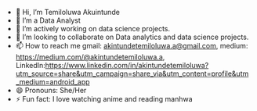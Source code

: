 - 👋 Hi, I’m Temiloluwa Akuintunde 
- 👀 I’m a Data Analyst 
- 🌱 I’m actively working on data science projects.
- 💞️ I’m looking to collaborate on Data analytics and data science projects.
- 📫 How to reach me gmail: akintundetemiloluwa.a@gmail.com, medium: https://medium.com/@akintundetemiloluwa.a, LinkedIn:https://www.linkedin.com/in/akintundetemiloluwa?utm_source=share&utm_campaign=share_via&utm_content=profile&utm_medium=android_app 
- 😄 Pronouns: She/Her
- ⚡ Fun fact: I love watching anime and reading manhwa

<!---
Amina-py/Amina-py is a ✨ special ✨ repository because its `README.md` (this file) appears on your GitHub profile.
You can click the Preview link to take a look at your changes.
--->
